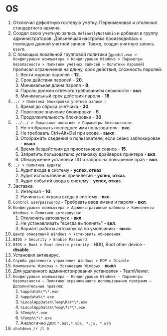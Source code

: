 # OS
1. Отключил дефолтную гостевую учётку. Переименовал и отключил стандартного админа.
2. Создал свою учетную запись `DefinetlyNotAdmin` и добавил в группу администраторов. Дальнейшая настройка производилась с помощью данной учетной записи. Также, создал учетную запись `User0`. 
3. С помощью локальной групповой политики (`gpedit.exe > Конфигурация компьютера > Конфигурация Windows > Параметры безопасности > Политики учетных записей > Политики паролей`) прописал ограничения на длину, срок действия, сложность паролей:
    1. Вести журнал паролей - **12**.
    2. Срок действия паролей - **20**.
    3. Минимальная длина пароля - **8**.
    4. Пароль должен отвечать требованиям сложности - **вкл**.
    5. Минимальный срок действия пароля - **18**.
4. `../ > Политика блокировки учетной записи `:
    1. Время до сброса счетчика - **30**.
    2. Пороговое значение блокировки - **5**.
    3. Продолжительность блокировки - **30**. 
5. ` ../../ > Локальные политики > Параметры безопасности`:
    1. Не отображать последнее имя пользователя - **вкл**.
    2. Не требовать Ctrl+Alt+Del при входе - **выкл**.
    3. Отображать сведения о пользователе, если сеанс заблокирован - **выкл**.
    4. Время бездействия до приостановки сеанса - **15**.
    5. Запретить пользователю установку драйверов принтера - **вкл**.
    6. Обнаружение установки ПО и запрос на повышение прав - **вкл**.
6. `../ > Политика аудита`:
    1. Аудит входа в систему - **успех, отказ**
    2. Аудит использования привилегий - **успех, отказ**.
    3. Аудит событий входа в систему - **успех, отказ**.
7. Заставка:
    1. Интервал - **10**.
    2. Начинать с экрана входа в систему - **вкл**.
8. `Control userpassword2` - Требовать ввод имени и пароля - **вкл**.
9. `Конфигурация компьютера > Административные шаблоны > Компоненты Windows > Политики автозапуска`:
    1. Отключить автозапуск - **вкл**.
    2. Не устанавливать "всегда выполнять" - **вкл**.
    3. Вариант работы автозапуска по умолчанию - **выкл**.
10. `Центр обновлений Windows > Установить обновления`.
11. `BIOS > Security > Enable Password`
12. `BIOS > Boot > Boot device priority `: HDD, Boot other device - **disable**.
13. Установил антивирус.
14. `Служба удаленного управления Windows > RDP > Disable`
15. `Компоненты Windows > Установщик Windows` - **выкл**
16. Для удаленного администрирования установлен - TeamViewer.
17. `Конфигурация компьютера — Конфигурация Windows — Параметры безопасности — Политики ограниченного использования программ — Дополнительные правила`:
    1. `%appdata%\*\*.exe`
    2. `%appdata%\*.exe`
    3. `%LocalAppData%\Temp\Rar*\*.exe`
    4. `%LocalAppData%\Temp\7z*\*.exe`
    5. `%Temp%\*.exe`
    6. `%Temp%\*\*.exe`
    7. Аналогично для: `*.bat,*.vbs, *.js, *.wsh`
18. `shutdown /r /t 0`
